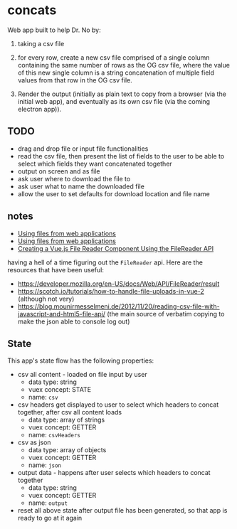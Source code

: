 # concats

Web app built to help Dr. No by:

1. taking a csv file

2. for every row, create a new csv file comprised of a single column containing the same number of rows as the OG csv file, where the value of this new single column is a string concatenation of multiple field values from that row in the OG csv file.

3. Render the output (initially as plain text to copy from a browser (via the initial web app), and eventually as its own csv file (via the coming electron app)).

## TODO

- drag and drop file or input file functionalities
- read the csv file, then present the list of fields to the user to be able to select which fields they want concatenated together
- output on screen and as file
- ask user where to download the file to
- ask user what to name the downloaded file
- allow the user to set defaults for download location and file name

## notes

- [Using files from web applications](https://developer.mozilla.org/en-US/docs/Web/API/File/Using_files_from_web_applications)
- [Using files from web applications](https://developer.mozilla.org/en-US/docs/Web/API/File/Using_files_from_web_applications)
- [Creating a Vue.js File Reader Component Using the FileReader API](https://alligator.io/vuejs/file-reader-component/)

having a hell of a time figuring out the `FileReader` api. Here are the resources that have been useful:

- https://developer.mozilla.org/en-US/docs/Web/API/FileReader/result
- https://scotch.io/tutorials/how-to-handle-file-uploads-in-vue-2 (although not very)
- https://blog.mounirmesselmeni.de/2012/11/20/reading-csv-file-with-javascript-and-html5-file-api/ (the main source of verbatim copying to make the json able to console log out)

## State

This app's state flow has the following properties:

- csv all content - loaded on file input by user
  - data type: string
  - vuex concept: STATE
  - name: `csv`
- csv headers get displayed to user to select which headers to concat together, after csv all content loads
  - data type: array of strings
  - vuex concept: GETTER
  - name: `csvHeaders`
- csv as json
  - data type: array of objects
  - vuex concept: GETTER
  - name: `json`
- output data - happens after user selects which headers to concat together
  - data type: string
  - vuex concept: GETTER
  - name: `output`
- reset all above state after output file has been generated, so that app is ready to go at it again
